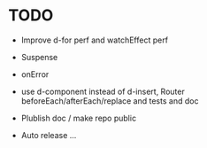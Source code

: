 # TODO

- Improve d-for perf and watchEffect perf
- Suspense
- onError

- use d-component instead of d-insert, Router beforeEach/afterEach/replace and tests and doc
- Plublish doc / make repo public
- Auto release ...
